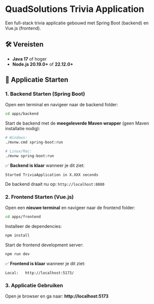 # QuadSolutions Trivia Application

Een full-stack trivia applicatie gebouwd met Spring Boot (backend) en Vue.js (frontend).

## 🛠️ Vereisten

- **Java 17** of hoger
- **Node.js 20.19.0+** of **22.12.0+**

## 🚀 Applicatie Starten

### 1. Backend Starten (Spring Boot)

Open een terminal en navigeer naar de backend folder:

```bash
cd apps/backend
```

Start de backend met de **meegeleverde Maven wrapper** (geen Maven installatie nodig):

```bash
# Windows:
./mvnw.cmd spring-boot:run

# Linux/Mac:
./mvnw spring-boot:run
```

✅ **Backend is klaar** wanneer je dit ziet:

```
Started TriviaApplication in X.XXX seconds
```

De backend draait nu op: `http://localhost:8080`

### 2. Frontend Starten (Vue.js)

Open een **nieuwe terminal** en navigeer naar de frontend folder:

```bash
cd apps/frontend
```

Installeer de dependencies:

```bash
npm install
```

Start de frontend development server:

```bash
npm run dev
```

✅ **Frontend is klaar** wanneer je dit ziet:

```
Local:   http://localhost:5173/
```

### 3. Applicatie Gebruiken

Open je browser en ga naar: **http://localhost:5173**
